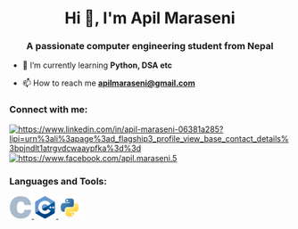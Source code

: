 <h1 align="center">Hi 👋, I'm Apil Maraseni</h1>
<h3 align="center">A passionate computer engineering student from Nepal</h3>

- 🌱 I’m currently learning **Python, DSA etc**

- 📫 How to reach me **apilmaraseni@gmail.com**

<h3 align="left">Connect with me:</h3>
<p align="left">
<a href="https://linkedin.com/in/https://www.linkedin.com/in/apil-maraseni-06381a285?lipi=urn%3ali%3apage%3ad_flagship3_profile_view_base_contact_details%3bpjndlt1atrgvdcwaaypfka%3d%3d" target="blank"><img align="center" src="https://raw.githubusercontent.com/rahuldkjain/github-profile-readme-generator/master/src/images/icons/Social/linked-in-alt.svg" alt="https://www.linkedin.com/in/apil-maraseni-06381a285?lipi=urn%3ali%3apage%3ad_flagship3_profile_view_base_contact_details%3bpjndlt1atrgvdcwaaypfka%3d%3d" height="30" width="40" /></a>
<a href="https://fb.com/https://www.facebook.com/apil.maraseni.5" target="blank"><img align="center" src="https://raw.githubusercontent.com/rahuldkjain/github-profile-readme-generator/master/src/images/icons/Social/facebook.svg" alt="https://www.facebook.com/apil.maraseni.5" height="30" width="40" /></a>
</p>

<h3 align="left">Languages and Tools:</h3>
<p align="left"> <a href="https://www.cprogramming.com/" target="_blank" rel="noreferrer"> <img src="https://raw.githubusercontent.com/devicons/devicon/master/icons/c/c-original.svg" alt="c" width="40" height="40"/> </a> <a href="https://www.w3schools.com/cpp/" target="_blank" rel="noreferrer"> <img src="https://raw.githubusercontent.com/devicons/devicon/master/icons/cplusplus/cplusplus-original.svg" alt="cplusplus" width="40" height="40"/> </a> <a href="https://www.python.org" target="_blank" rel="noreferrer"> <img src="https://raw.githubusercontent.com/devicons/devicon/master/icons/python/python-original.svg" alt="python" width="40" height="40"/> </a> </p>
